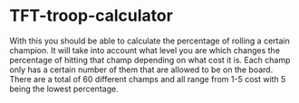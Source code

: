 ﻿# TFT-troop-calculator
With this you should be able to calculate the percentage of rolling a certain champion.
It will take into account what level you are which changes the percentage of hitting that champ depending on what cost it is.
Each champ only has a certain number of them that are allowed to be on the board.
There are a total of 60 different champs and all range from 1-5 cost with 5 being the lowest percentage.
